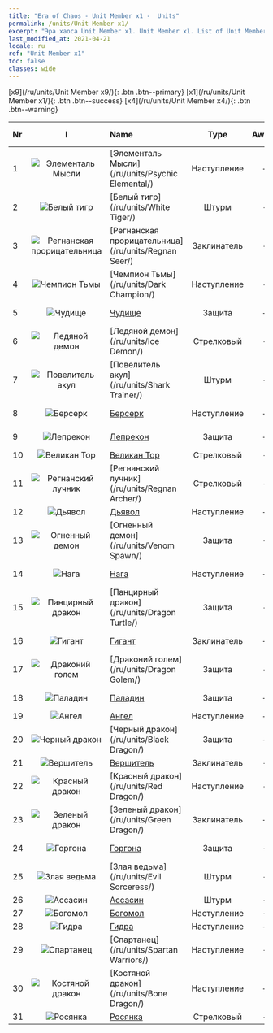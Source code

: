 ```yaml
---
title: "Era of Chaos - Unit Member x1 -  Units"
permalink: /units/Unit Member x1/
excerpt: "Эра хаоса Unit Member x1. Unit Member x1. List of Unit Member in Era of Chaos"
last_modified_at: 2021-04-21
locale: ru
ref: "Unit Member x1"
toc: false
classes: wide
---
```

 [x9](/ru/units/Unit Member x9/){: .btn .btn--primary} [x1](/ru/units/Unit Member x1/){: .btn .btn--success} [x4](/ru/units/Unit Member x4/){: .btn .btn--warning} 

  | Nr | I |         Name        |   Type   | Awake |    Rank   |   Members     |  Stars  | Exclusive | Attack  |     HP    |  Awaken Name  |
  |:---|:-:|:--------------------|:--------:|:-----:|:---------:|:-------------:|:-------:|:---------:|:-------:|:---------:|:--------------|
  | 1 | ![Элементаль Мысли](/images/u/ti_jingshenyuansu.jpg) | [Элементаль Мысли](/ru/units/Psychic Elemental/) | Наступление | + | SSR | x1 | <i class="fas fa-star"/><i class="fas fa-star"/><i class="fas fa-star"/> | - | 212.0 | 1749 |  Элементаль Магии  |
  | 2 | ![Белый тигр](/images/u/ti_baihu.jpg) | [Белый тигр](/ru/units/White Tiger/) | Штурм | - | Командующий | x1 | <i class="fas fa-star"/><i class="fas fa-star"/><i class="fas fa-star"/> | - | 1078.2 | 6138 |   -   |
  | 3 | ![Регнанская прорицательница](/images/u/ti_haihou.jpg) | [Регнанская прорицательница](/ru/units/Regnan Seer/) | Заклинатель | - | Командующий | x1 | <i class="fas fa-star"/><i class="fas fa-star"/><i class="fas fa-star"/> | - | 1006.9 | 5091 |  Элементаль Приливов  |
  | 4 | ![Чемпион Тьмы](/images/u/ti_sishen.jpg) | [Чемпион Тьмы](/ru/units/Dark Champion/) | Наступление | - | Командующий | x1 | <i class="fas fa-star"/><i class="fas fa-star"/><i class="fas fa-star"/> | - | 1029.5 | 9504 |   -   |
  | 5 | ![Чудище](/images/u/ti_bimeng.jpg) | [Чудище](/ru/units/Behemoth/) | Защита | + | SSR | x1 | <i class="fas fa-star"/><i class="fas fa-star"/><i class="fas fa-star"/> | - | 407.3 | 10182 |  Древнее чудище  |
  | 6 | ![Ледяной демон](/images/u/ti_bingmo.jpg) | [Ледяной демон](/ru/units/Ice Demon/) | Стрелковый | - | Командующий | x1 | <i class="fas fa-star"/><i class="fas fa-star"/><i class="fas fa-star"/> | - | 565.7 | 5996 |   -   |
  | 7 | ![Повелитель акул](/images/u/ti_xunshashi.jpg) | [Повелитель акул](/ru/units/Shark Trainer/) | Штурм | - | SSR | x1 | <i class="fas fa-star"/><i class="fas fa-star"/><i class="fas fa-star"/> | - | 792.0 | 5430 |  Разбойники на акулах  |
  | 8 | ![Берсерк](/images/u/ti_kuangzhanshi.jpg) | [Берсерк](/ru/units/Berserker/) | Наступление | + | SSR | x1 | <i class="fas fa-star"/><i class="fas fa-star"/><i class="fas fa-star"/> | - | 678.8 | 5317 |  Ревун смерти  |
  | 9 | ![Лепрекон](/images/u/ti_conglinyaojing.jpg) | [Лепрекон](/ru/units/Leprechaun/) | Защита | + | SSR | x1 | <i class="fas fa-star"/><i class="fas fa-star"/><i class="fas fa-star"/> | - | 134.5 | 3162 |  Хранитель древа  |
  | 10 | ![Великан Тор](/images/u/ti_suoerjuren.jpg) | [Великан Тор](/ru/units/Troll/) | Стрелковый | - | Командующий | x1 | <i class="fas fa-star"/><i class="fas fa-star"/><i class="fas fa-star"/> | - | 1018.3 | 9051 |   -   |
  | 11 | ![Регнанский лучник](/images/u/ti_ruigenanushou.jpg) | [Регнанский лучник](/ru/units/Regnan Archer/) | Стрелковый | - | SSR | x1 | <i class="fas fa-star"/><i class="fas fa-star"/><i class="fas fa-star"/> | - | 235.5 | 1245 |   -   |
  | 12 | ![Дьявол](/images/u/ti_daemo.jpg) | [Дьявол](/ru/units/Devil/) | Наступление | + | SSR | x1 | <i class="fas fa-star"/><i class="fas fa-star"/><i class="fas fa-star"/> | - | 792.0 | 5431 |  Архидьявол  |
  | 13 | ![Огненный демон](/images/u/ti_yanmo.jpg) | [Огненный демон](/ru/units/Venom Spawn/) | Защита | - | Командующий | x1 | <i class="fas fa-star"/><i class="fas fa-star"/><i class="fas fa-star"/> | - | 375.0 | 13350 |   -   |
  | 14 | ![Нага](/images/u/ti_shenv.jpg) | [Нага](/ru/units/Naga/) | Наступление | + | SSR | x1 | <i class="fas fa-star"/><i class="fas fa-star"/><i class="fas fa-star"/> | + | 79.4 | 811 |  Королева нага  |
  | 15 | ![Панцирный дракон](/images/u/ti_longgui.jpg) | [Панцирный дракон](/ru/units/Dragon Turtle/) | Защита | - | SSR | x1 | <i class="fas fa-star"/><i class="fas fa-star"/><i class="fas fa-star"/> | - | 362.0 | 12000 |  Древний панцирный дракон  |
  | 16 | ![Гигант](/images/u/ti_taitan.jpg) | [Гигант](/ru/units/Giant/) | Заклинатель | + | SSR | x1 | <i class="fas fa-star"/><i class="fas fa-star"/><i class="fas fa-star"/> | - | 792.0 | 5431 |  Вестник грома  |
  | 17 | ![Драконий голем](/images/u/ti_kuileilong.jpg) | [Драконий голем](/ru/units/Dragon Golem/) | Защита | - | Командующий | x1 | <i class="fas fa-star"/><i class="fas fa-star"/><i class="fas fa-star"/> | - | 396.0 | 9616 |   -   |
  | 18 | ![Паладин](/images/u/ti_shengqishi.jpg) | [Паладин](/ru/units/Paladin/) | Защита | + | SSR | x1 | <i class="fas fa-star"/><i class="fas fa-star"/><i class="fas fa-star"/> | - | 128.0 | 2589 |  Высший паладин  |
  | 19 | ![Ангел](/images/u/ti_datianshi.jpg) | [Ангел](/ru/units/Angel/) | Наступление | + | SSR | x1 | <i class="fas fa-star"/><i class="fas fa-star"/><i class="fas fa-star"/> | - | 792.0 | 5431 |  Архангел  |
  | 20 | ![Черный дракон](/images/u/ti_heilong.jpg) | [Черный дракон](/ru/units/Black Dragon/) | Защита | + | SSR | x1 | <i class="fas fa-star"/><i class="fas fa-star"/><i class="fas fa-star"/> | - | 430.0 | 8712 |  Король черных драконов  |
  | 21 | ![Вершитель](/images/u/ti_shenpanguan.jpg) | [Вершитель](/ru/units/Judicator/) | Заклинатель | - | Командующий | x1 | <i class="fas fa-star"/><i class="fas fa-star"/><i class="fas fa-star"/> | - | 565.7 | 6109 |   -   |
  | 22 | ![Красный дракон](/images/u/ti_chilong.jpg) | [Красный дракон](/ru/units/Red Dragon/) | Наступление | - | SSR | x1 | <i class="fas fa-star"/><i class="fas fa-star"/><i class="fas fa-star"/> | - | 769.3 | 5431 |   -   |
  | 23 | ![Зеленый дракон](/images/u/ti_lvlong.jpg) | [Зеленый дракон](/ru/units/Green Dragon/) | Заклинатель | + | SSR | x1 | <i class="fas fa-star"/><i class="fas fa-star"/><i class="fas fa-star"/> | - | 1018.2 | 4525 |  Золотой дракон  |
  | 24 | ![Горгона](/images/u/ti_manniu.jpg) | [Горгона](/ru/units/Gorgon/) | Защита | - | SSR | x1 | <i class="fas fa-star"/><i class="fas fa-star"/><i class="fas fa-star"/> | - | 121.1 | 3094 |  Могучая горгона  |
  | 25 | ![Злая ведьма](/images/u/ti_xiemonv.jpg) | [Злая ведьма](/ru/units/Evil Sorceress/) | Штурм | - | Командующий | x1 | <i class="fas fa-star"/><i class="fas fa-star"/><i class="fas fa-star"/> | - | 550.0 | 6000 |   -   |
  | 26 | ![Ассасин](/images/u/ti_cishazhe.jpg) | [Ассасин](/ru/units/Assassin/) | Штурм | - | SSR | x1 | <i class="fas fa-star"/><i class="fas fa-star"/><i class="fas fa-star"/> | - | 269.0 | 2119 |   -   |
  | 27 | ![Богомол](/images/u/ti_tanglang.jpg) | [Богомол](/ru/units/Mantis/) | Наступление | - | Командующий | x1 | <i class="fas fa-star"/><i class="fas fa-star"/><i class="fas fa-star"/> | - | 1140.4 | 6336 |   -   |
  | 28 | ![Гидра](/images/u/ti_duotoulong.jpg) | [Гидра](/ru/units/Hydra/) | Наступление | + | SSR | x1 | <i class="fas fa-star"/><i class="fas fa-star"/><i class="fas fa-star"/> | - | 769.3 | 5770 |  Гидра хаоса  |
  | 29 | ![Спартанец](/images/u/ti_sibada.jpg) | [Спартанец](/ru/units/Spartan Warriors/) | Наступление | - | SSR | x1 | <i class="fas fa-star"/><i class="fas fa-star"/><i class="fas fa-star"/> | - | 216.0 | 2825 |   -   |
  | 30 | ![Костяной дракон](/images/u/ti_gulong.jpg) | [Костяной дракон](/ru/units/Bone Dragon/) | Наступление | + | SSR | x1 | <i class="fas fa-star"/><i class="fas fa-star"/><i class="fas fa-star"/> | - | 758.0 | 5770 |  Призрачный дракон  |
  | 31 | ![Росянка](/images/u/ti_dufengcao.jpg) | [Росянка](/ru/units/Waspwort/) | Стрелковый | - | SR | x1 | <i class="fas fa-star"/><i class="fas fa-star"/><i class="fas fa-star"/> | - | 950.3 | 5543 |   -   |
